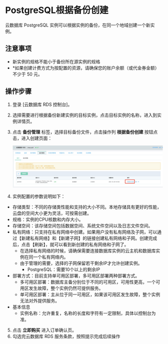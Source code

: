# PostgreSQL根据备份创建
云数据库 PostgreSQL 实例可以根据实例的备份，在同一个地域创建一个新实例。

## 注意事项 
* 新实例的规格不能小于备份所在源实例的规格
* *如果创建计费方式为按配置的资源，请确保您的账户余额（或代金券金额）不少于 50 元。

## 操作步骤
1. 登录 [云数据库 RDS 控制台]。
2. 选择需要进行根据备份新建实例的目标实例，点击目标实例的名称，进入到实例详情页。
3. 点击 **备份管理** 标签，选择目标备份文件，点击操作列 **根据备份创建** 按钮点击，进入创建页面：

      ![根据备份创建](../../../../image/RDS/create-backup.png)
4. 实例配置的参数说明如下：  

- 存储类型：不同的存储类性能和支持的大小不同。本地存储具有更好的性能，云盘的空间大小更为灵活，可按需创建。
- 规格：实例的CPU核数和内存大小。
- 存储空间：该存储空间包括数据空间、系统文件空间以及日志文件空间。
- 私有网络：只支持在私有网络中创建。如果用户没有私有网络及子网，可以通过【新建私有网络】和【新建子网】的链接创建私有网络和子网。创建完成后，点击【刷新】，就可以看到新创建的私有网络和子网了。
   - 在选择私有网络的时候，请确保需要连接数据库实例的云主机和数据库实例在同一个私有网络内。
   - 由于管理的需要，选择的子网保留若干剩余IP才允许创建实例。
      - PostgreSQL：需要10个以上的剩余IP
- 部署方式：目前支持单可用区部署，多可用区部署两种部署方式。
   - 多可用区部署：数据库主备分别位于不同的可用区，可用性更高，一个可用区发生故障，整个实例仍然可提供服务。
   - 单可用区部署：主从位于同一可用区，如果该可用区发生故障，整个实例无法对外提供服务。
- 基本信息
   - 实例名称：允许重复，名称的长度和字符有一定限制，具体以控制台为准。

5. 点击 **立即购买** 进入订单确认页。
6. 勾选完云数据库 RDS 服务条款，按照提示完成后续操作
